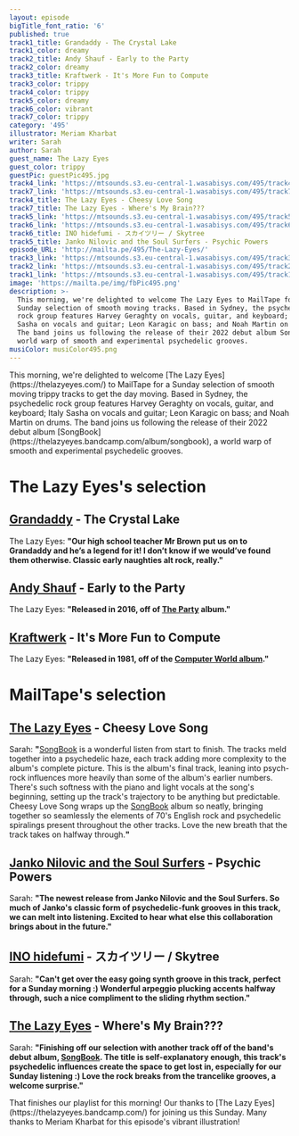 ```yaml
---
layout: episode
bigTitle_font_ratio: '6'
published: true
track1_title: Grandaddy - The Crystal Lake
track1_color: dreamy
track2_title: Andy Shauf - Early to the Party
track2_color: dreamy
track3_title: Kraftwerk - It's More Fun to Compute
track3_color: trippy
track4_color: trippy
track5_color: dreamy
track6_color: vibrant
track7_color: trippy
category: '495'
illustrator: Meriam Kharbat
writer: Sarah
author: Sarah
guest_name: The Lazy Eyes
guest_color: trippy
guestPic: guestPic495.jpg
track4_link: 'https://mtsounds.s3.eu-central-1.wasabisys.com/495/track4.mp3'
track7_link: 'https://mtsounds.s3.eu-central-1.wasabisys.com/495/track7.mp3'
track4_title: The Lazy Eyes - Cheesy Love Song
track7_title: The Lazy Eyes - Where's My Brain???
track5_link: 'https://mtsounds.s3.eu-central-1.wasabisys.com/495/track5.mp3'
track6_link: 'https://mtsounds.s3.eu-central-1.wasabisys.com/495/track6.mp3'
track6_title: INO hidefumi - スカイツリー / Skytree
track5_title: Janko Nilovic and the Soul Surfers - Psychic Powers
episode_URL: 'http://mailta.pe/495/The-Lazy-Eyes/'
track3_link: 'https://mtsounds.s3.eu-central-1.wasabisys.com/495/track3.mp3'
track2_link: 'https://mtsounds.s3.eu-central-1.wasabisys.com/495/track2.mp3'
track1_link: 'https://mtsounds.s3.eu-central-1.wasabisys.com/495/track1.mp3'
image: 'https://mailta.pe/img/fbPic495.png'
description: >-
  This morning, we're delighted to welcome The Lazy Eyes to MailTape for a
  Sunday selection of smooth moving tracks. Based in Sydney, the psychedelic
  rock group features Harvey Geraghty on vocals, guitar, and keyboard; Italy
  Sasha on vocals and guitar; Leon Karagic on bass; and Noah Martin on drums.
  The band joins us following the release of their 2022 debut album SongBook, a
  world warp of smooth and experimental psychedelic grooves. 
musiColor: musiColor495.png
---
```

<p id="introduction">This morning, we're delighted to welcome [The Lazy Eyes](https://thelazyeyes.com/) to MailTape for a Sunday selection of smooth moving trippy tracks to get the day moving. Based in Sydney, the psychedelic rock group features Harvey Geraghty on vocals, guitar, and keyboard; Italy Sasha on vocals and guitar; Leon Karagic on bass; and Noah Martin on drums. The band joins us following the release of their 2022 debut album [SongBook](https://thelazyeyes.bandcamp.com/album/songbook), a world warp of smooth and experimental psychedelic grooves.
</p>

# The Lazy Eyes's selection

## [Grandaddy](http://www.grandaddymusic.com/) - The Crystal Lake
The Lazy Eyes: **"**Our high school teacher Mr Brown put us on to Grandaddy and he’s a legend for it! I don’t know if we would’ve found them otherwise. Classic early naughties alt rock, really.**"**

## [Andy Shauf](https://andyshauf.com/) - Early to the Party
The Lazy Eyes: **"**Released in 2016, off of [The Party](https://andyshauf.bandcamp.com/album/the-party) album.**"**

## [Kraftwerk](https://kraftwerk.com/) - It's More Fun to Compute
The Lazy Eyes: **"**Released in 1981, off of the [Computer World album](https://www.youtube.com/playlist?list=PLjIuADMrDKIYMHf-FtLNepOnwMGCBdpjh).**"**

# MailTape's selection

## [The Lazy Eyes](https://thelazyeyes.bandcamp.com/) - Cheesy Love Song
Sarah: **"**[SongBook](https://thelazyeyes.bandcamp.com/album/songbook) is a wonderful listen from start to finish. The tracks meld together into a psychedelic haze, each track adding more complexity to the album's complete picture. This is the album's final track, leaning into psych-rock influences more heavily than some of the album's earlier numbers. There's such softness with the piano and light vocals at the song's beginning, setting up the track's trajectory to be anything but predictable. Cheesy Love Song wraps up the [SongBook](https://thelazyeyes.bandcamp.com/album/songbook) album so neatly, bringing together so seamlessly the elements of 70's English rock and psychedelic spiralings present throughout the other tracks. Love the new breath that the track takes on halfway through.**"**  

## [Janko Nilovic and the Soul Surfers](https://brocrecordz.bandcamp.com/track/psychic-powers) - Psychic Powers
Sarah: **"**The newest release from Janko Nilovic and the Soul Surfers. So much of Janko's classic form of psychedelic-funk grooves in this track, we can melt into listening. Excited to hear what else this collaboration brings about in the future.**"**

## [INO hidefumi](https://inohidefumi.bandcamp.com/) - スカイツリー / Skytree
Sarah: **"**Can't get over the easy going synth groove in this track, perfect for a Sunday morning :) Wonderful arpeggio plucking accents halfway through, such a nice compliment to the sliding rhythm section.**"**

## [The Lazy Eyes](https://thelazyeyes.bandcamp.com/) - Where's My Brain???
Sarah: **"**Finishing off our selection with another track off of the band's debut album, [SongBook](https://thelazyeyes.bandcamp.com/album/songbook). The title is self-explanatory enough, this track's psychedelic influences create the space to get lost in, especially for our Sunday listening :) Love the rock breaks from the trancelike grooves, a welcome surprise.**"**

<p id="outroduction">That finishes our playlist  for this morning! Our thanks to [The Lazy Eyes](https://thelazyeyes.bandcamp.com/) for joining us this Sunday. Many thanks to Meriam Kharbat for this episode's vibrant illustration!</p>
